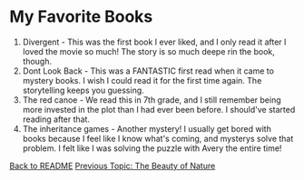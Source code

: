 # My Favorite Books
1. Divergent - This was the first book I ever liked, and I only read it after I loved the movie so much! The story is so much deepe rin the book, though.
2. Dont Look Back - This was a FANTASTIC first read when it came to mystery books. I wish I could read it for the first time again. The storytelling keeps you guessing.
3. The red canoe - We read this in 7th grade, and I still remember being more invested in the plot than I had ever been before. I should've started reading after that.
4. The inheritance games - Another mystery! I usually get bored with books because I feel like I know what's coming, and mysterys solve that problem. I felt like I was solving the puzzle with Avery the entire time!

[Back to README](README.md)
[Previous Topic: The Beauty of Nature](topic1.md)
